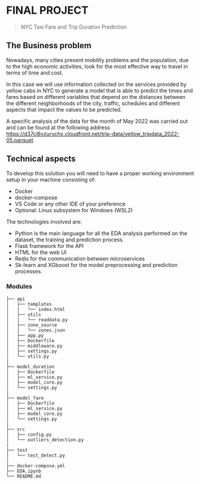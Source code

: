 # FINAL PROJECT
>  NYC Taxi Fare and Trip Duration Prediction

## The Business problem

Nowadays, many cities present mobility problems and the population, due to the high economic activities, look for the most effective way to travel in terms of time and cost.

In this case we will use information collected on the services provided by yellow cabs in NYC to generate a model that is able to predict the times and fares based on different variables that depend on the distances between the different neighborhoods of the city, traffic, schedules and different aspects that impact the values to be predicted.

A specific analysis of the data for the month of May 2022 was carried out and can be found at the following address https://d37ci6vzurychx.cloudfront.net/trip-data/yellow_tripdata_2022-05.parquet



## Technical aspects

To develop this solution you will need to have a proper working environment setup in your machine consisting of:
- Docker
- docker-compose
- VS Code or any other IDE of your preference
- Optional: Linux subsystem for Windows (WSL2)



The technologies involved are:
- Python is the main language for all the EDA analysis performed on the dataset, the training and prediction process. 
- Flask framework for the API
- HTML for the web UI
- Redis for the communication between microservices
- Sk-learn and XGboost for the model preprocessing and prediction processes. 

###  Modules
```
├── api
│   ├── templates
│   |   └── index.html
│   ├── utils
│   |   └── readdata.py
│   ├── zone_source
│   │   └── zones.json
│   ├── app.py
│   ├── Dockerfile
│   ├── middleware.py
│   ├── settings.py
│   └── utils.py
|
├── model_duration
│   ├── Dockerfile
│   ├── ml_service.py
│   ├── model_core.py
│   └── settings.py
|
├── model_fare
│   ├── Dockerfile
│   ├── ml_service.py
│   ├── model_core.py
│   └── settings.py
|
├── src
│   ├── config.py
│   └── outliers_detection.py
|
├── test
│   └── test_detect.py
|
├── docker-compose.yml
├── EDA.ipynb
└── README.md
```
